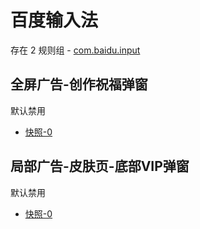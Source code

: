 # 百度输入法

存在 2 规则组 - [com.baidu.input](/src/apps/com.baidu.input.ts)

## 全屏广告-创作祝福弹窗

默认禁用

- [快照-0](https://i.gkd.li/import/14179064)

## 局部广告-皮肤页-底部VIP弹窗

默认禁用

- [快照-0](https://i.gkd.li/import/14179107)
